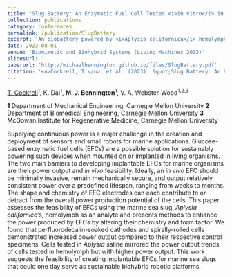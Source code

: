 ```yaml
---
title: "Slug Battery: An Enzymatic Fuel Cell Tested <i>in vitro</i> in <i>Aplysia californica</i> Hemolymph"
collection: publications
category: conferences
permalink: /publication/SlugBattery
excerpt: 'An biobattery powered by <i>Aplysia californica</i> hemolymph.'
date: 2023-08-01
venue: 'Biomimetic and Biohybrid Systems (Living Machines 2023)'
slidesurl: ''
paperurl: 'http://michaelbennington.github.io/files/SlugBattery.pdf'
citation: '<u>Cockrell, T.</u>, et al. (2023). &quot;Slug Battery: An Enzymatic Fuel Cell Tested <i>in vitro</i> in <i>Aplysia californica</i> Hemolymph.&quot; <i>In: Meder, F., Hunt, A., Margheri, L., Mura, A., Mazzolai, B. (eds) Biomimetic and Biohybrid Systems. Living Machines 2023. Lecture Notes in Computer Science()</i>, vol 14158. Springer, Cham. https://doi.org/10.1007/978-3-031-39504-8_22 '
---
```


<u>T. Cockrell</u><SUP>1</SUP>, K. Dai<SUP>1</SUP>, <b>M. J. Bennington</b><SUP>1</SUP>, V. A. Webster-Wood<SUP>1,2,3</SUP>

<b>1</b> Department of Mechanical Engineering, Carnegie Mellon University
<b>2</b> Department of Biomedical Engineering, Carnegie Mellon University
<b>3</b> McGowan Institute for Regenerative Medicine, Carnegie Mellon University


Supplying continuous power is a major challenge in the creation and deployment of sensors and small robots for marine applications. Glucose-based enzymatic fuel cells (EFCs) are a possible solution for sustainably powering such devices when mounted on or implanted in living organisms. The two main barriers to developing implantable EFCs for marine organisms are their power output and <i>in vivo</i> feasibility. Ideally, an <i>in vivo</i> EFC should be minimally invasive, remain mechanically secure, and output relatively consistent power over a predefined lifespan, ranging from weeks to months. The shape and chemistry of EFC electrodes can each contribute to or detract from the overall power production potential of the cells. This paper assesses the feasibility of EFCs using the marine sea slug, <i>Aplysia californica</i>’s, hemolymph as an analyte and presents methods to enhance the power produced by EFCs by altering their chemistry and form factor. We found that perfluorodecalin-soaked cathodes and spirally-rolled cells demonstrated increased power output compared to their respective control specimens. Cells tested in <i>Aplysia</i> saline mirrored the power output trends of cells tested in hemolymph but with higher power output. This work suggests the feasibility of creating implantable EFCs for marine sea slugs that could one day serve as sustainable biohybrid robotic platforms.